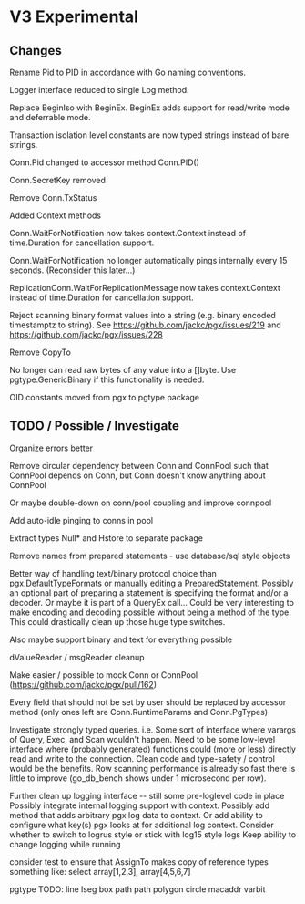 # V3 Experimental

## Changes

Rename Pid to PID in accordance with Go naming conventions.

Logger interface reduced to single Log method.

Replace BeginIso with BeginEx. BeginEx adds support for read/write mode and deferrable mode.

Transaction isolation level constants are now typed strings instead of bare strings.

Conn.Pid changed to accessor method Conn.PID()

Conn.SecretKey removed

Remove Conn.TxStatus

Added Context methods

Conn.WaitForNotification now takes context.Context instead of time.Duration for cancellation support.

Conn.WaitForNotification no longer automatically pings internally every 15 seconds. (Reconsider this later...)

ReplicationConn.WaitForReplicationMessage now takes context.Context instead of time.Duration for cancellation support.

Reject scanning binary format values into a string (e.g. binary encoded timestamptz to string). See https://github.com/jackc/pgx/issues/219 and https://github.com/jackc/pgx/issues/228

Remove CopyTo

No longer can read raw bytes of any value into a []byte. Use pgtype.GenericBinary if this functionality is needed.

OID constants moved from pgx to pgtype package

## TODO / Possible / Investigate

Organize errors better

Remove circular dependency between Conn and ConnPool such that ConnPool depends on Conn, but Conn doesn't know anything about ConnPool

Or maybe double-down on conn/pool coupling and improve connpool

Add auto-idle pinging to conns in pool

Extract types Null* and Hstore to separate package

Remove names from prepared statements - use database/sql style objects

Better way of handling text/binary protocol choice than pgx.DefaultTypeFormats or manually editing a PreparedStatement. Possibly an optional part of preparing a statement is specifying the format and/or a decoder. Or maybe it is part of a QueryEx call... Could be very interesting to make encoding and decoding possible without being a method of the type. This could drastically clean up those huge type switches.

Also maybe support binary and text for everything possible

dValueReader / msgReader cleanup

Make easier / possible to mock Conn or ConnPool (https://github.com/jackc/pgx/pull/162)

Every field that should not be set by user should be replaced by accessor method (only ones left are Conn.RuntimeParams and Conn.PgTypes)

Investigate strongly typed queries. i.e. Some sort of interface where varargs of Query, Exec, and Scan wouldn't happen. Need to be some low-level interface where (probably generated) functions could (more or less) directly read and write to the connection. Clean code and type-safety / control would be the benefits. Row scanning performance is already so fast there is little to improve (go_db_bench shows under 1 microsecond per row).

Further clean up logging interface -- still some pre-loglevel code in place
Possibly integrate internal logging support with context. Possibly add method that adds arbitrary pgx log data to context. Or add ability to configure what key(s) pgx looks at for additional log context.
Consider whether to switch to logrus style or stick with log15 style logs
Keep ability to change logging while running

consider test to ensure that AssignTo makes copy of reference types
something like:
select array[1,2,3], array[4,5,6,7]

pgtype TODO:
line
lseg
box
path
path
polygon
circle
macaddr
varbit
